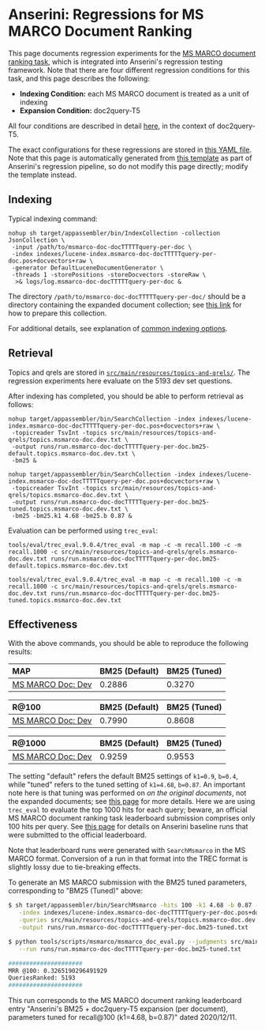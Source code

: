 # Anserini: Regressions for MS MARCO Document Ranking

This page documents regression experiments for the [MS MARCO document ranking task](https://github.com/microsoft/MSMARCO-Document-Ranking), which is integrated into Anserini's regression testing framework.
Note that there are four different regression conditions for this task, and this page describes the following:

+ **Indexing Condition:** each MS MARCO document is treated as a unit of indexing
+ **Expansion Condition:** doc2query-T5

All four conditions are described in detail [here](https://github.com/castorini/docTTTTTquery#reproducing-ms-marco-document-ranking-results-with-anserini), in the context of doc2query-T5.

The exact configurations for these regressions are stored in [this YAML file](../src/main/resources/regression/msmarco-doc-docTTTTTquery-per-doc.yaml).
Note that this page is automatically generated from [this template](../src/main/resources/docgen/templates/msmarco-doc-docTTTTTquery-per-doc.template) as part of Anserini's regression pipeline, so do not modify this page directly; modify the template instead.

## Indexing

Typical indexing command:

```
nohup sh target/appassembler/bin/IndexCollection -collection JsonCollection \
 -input /path/to/msmarco-doc-docTTTTTquery-per-doc \
 -index indexes/lucene-index.msmarco-doc-docTTTTTquery-per-doc.pos+docvectors+raw \
 -generator DefaultLuceneDocumentGenerator \
 -threads 1 -storePositions -storeDocvectors -storeRaw \
  >& logs/log.msmarco-doc-docTTTTTquery-per-doc &
```

The directory `/path/to/msmarco-doc-docTTTTTquery-per-doc/` should be a directory containing the expanded document collection; see [this link](https://github.com/castorini/docTTTTTquery#reproducing-ms-marco-document-ranking-results-with-anserini) for how to prepare this collection.

For additional details, see explanation of [common indexing options](common-indexing-options.md).

## Retrieval

Topics and qrels are stored in [`src/main/resources/topics-and-qrels/`](../src/main/resources/topics-and-qrels/).
The regression experiments here evaluate on the 5193 dev set questions.

After indexing has completed, you should be able to perform retrieval as follows:

```
nohup target/appassembler/bin/SearchCollection -index indexes/lucene-index.msmarco-doc-docTTTTTquery-per-doc.pos+docvectors+raw \
 -topicreader TsvInt -topics src/main/resources/topics-and-qrels/topics.msmarco-doc.dev.txt \
 -output runs/run.msmarco-doc-docTTTTTquery-per-doc.bm25-default.topics.msmarco-doc.dev.txt \
 -bm25 &

nohup target/appassembler/bin/SearchCollection -index indexes/lucene-index.msmarco-doc-docTTTTTquery-per-doc.pos+docvectors+raw \
 -topicreader TsvInt -topics src/main/resources/topics-and-qrels/topics.msmarco-doc.dev.txt \
 -output runs/run.msmarco-doc-docTTTTTquery-per-doc.bm25-tuned.topics.msmarco-doc.dev.txt \
 -bm25 -bm25.k1 4.68 -bm25.b 0.87 &
```

Evaluation can be performed using `trec_eval`:

```
tools/eval/trec_eval.9.0.4/trec_eval -m map -c -m recall.100 -c -m recall.1000 -c src/main/resources/topics-and-qrels/qrels.msmarco-doc.dev.txt runs/run.msmarco-doc-docTTTTTquery-per-doc.bm25-default.topics.msmarco-doc.dev.txt

tools/eval/trec_eval.9.0.4/trec_eval -m map -c -m recall.100 -c -m recall.1000 -c src/main/resources/topics-and-qrels/qrels.msmarco-doc.dev.txt runs/run.msmarco-doc-docTTTTTquery-per-doc.bm25-tuned.topics.msmarco-doc.dev.txt
```

## Effectiveness

With the above commands, you should be able to reproduce the following results:

MAP                                     | BM25 (Default)| BM25 (Tuned)|
:---------------------------------------|-----------|-----------|
[MS MARCO Doc: Dev](https://github.com/microsoft/MSMARCO-Document-Ranking)| 0.2886    | 0.3270    |


R@100                                   | BM25 (Default)| BM25 (Tuned)|
:---------------------------------------|-----------|-----------|
[MS MARCO Doc: Dev](https://github.com/microsoft/MSMARCO-Document-Ranking)| 0.7990    | 0.8608    |


R@1000                                  | BM25 (Default)| BM25 (Tuned)|
:---------------------------------------|-----------|-----------|
[MS MARCO Doc: Dev](https://github.com/microsoft/MSMARCO-Document-Ranking)| 0.9259    | 0.9553    |

The setting "default" refers the default BM25 settings of `k1=0.9`, `b=0.4`, while "tuned" refers to the tuned setting of `k1=4.68`, `b=0.87`.
An important note here is that tuning was performed on _on the original documents_, not the expanded documents; see [this page](experiments-msmarco-doc.md) for more details.
Here we are using `trec_eval` to evaluate the top 1000 hits for each query; beware, an official MS MARCO document ranking task leaderboard submission comprises only 100 hits per query.
See [this page](experiments-msmarco-doc-leaderboard.md) for details on Anserini baseline runs that were submitted to the official leaderboard.

Note that leaderboard runs were generated with `SearchMsmarco` in the MS MARCO format.
Conversion of a run in that format into the TREC format is slightly lossy due to tie-breaking effects.

To generate an MS MARCO submission with the BM25 tuned parameters, corresponding to "BM25 (Tuned)" above:

```bash
$ sh target/appassembler/bin/SearchMsmarco -hits 100 -k1 4.68 -b 0.87 -threads 9 \
   -index indexes/lucene-index.msmarco-doc-docTTTTTquery-per-doc.pos+docvectors+raw \
   -queries src/main/resources/topics-and-qrels/topics.msmarco-doc.dev.txt \
   -output runs/run.msmarco-doc-docTTTTTquery-per-doc.bm25-tuned.txt

$ python tools/scripts/msmarco/msmarco_doc_eval.py --judgments src/main/resources/topics-and-qrels/qrels.msmarco-doc.dev.txt \
   --run runs/run.msmarco-doc-docTTTTTquery-per-doc.bm25-tuned.txt

#####################
MRR @100: 0.3265190296491929
QueriesRanked: 5193
#####################
```

This run corresponds to the MS MARCO document ranking leaderboard entry "Anserini's BM25 + doc2query-T5 expansion (per document), parameters tuned for recall@100 (k1=4.68, b=0.87)" dated 2020/12/11.
